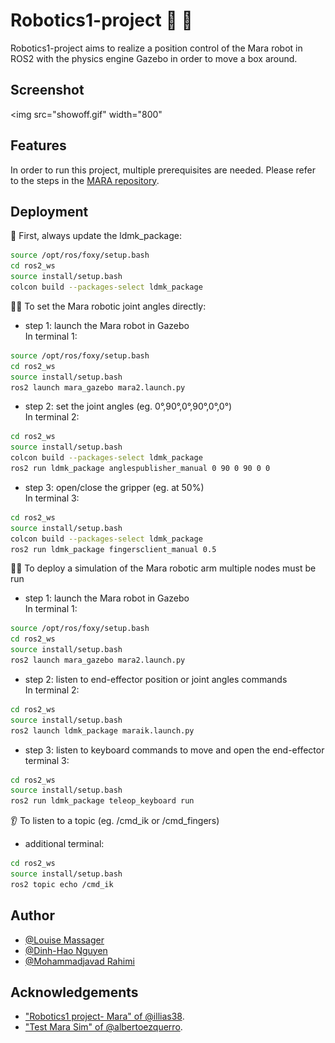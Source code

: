 # Robotics1-project :robot: :mechanical_arm:

Robotics1-project aims to realize a position control of the Mara robot in ROS2 with the physics engine Gazebo in order to move a box around.


## Screenshot
<img src="showoff.gif" width="800" 

## Features

In order to run this project, multiple prerequisites are needed. Please refer to the steps in the [MARA repository](https://github.com/AcutronicRobotics/MARA#install).


## Deployment

:triangular_flag_on_post: First, always update the ldmk_package:
```bash
source /opt/ros/foxy/setup.bash
cd ros2_ws
source install/setup.bash
colcon build --packages-select ldmk_package
```

:teacher: To set the Mara robotic joint angles directly:

- step 1: launch the Mara robot in Gazebo <br />
In terminal 1:
```bash
source /opt/ros/foxy/setup.bash
cd ros2_ws
source install/setup.bash
ros2 launch mara_gazebo mara2.launch.py
```
- step 2: set the joint angles (eg. 0°,90°,0°,90°,0°,0°) <br />
In terminal 2:									
```bash
cd ros2_ws
source install/setup.bash
colcon build --packages-select ldmk_package
ros2 run ldmk_package anglespublisher_manual 0 90 0 90 0 0
```

- step 3: open/close the gripper (eg. at 50%) <br />
In terminal 3:	
```bash
cd ros2_ws
source install/setup.bash
colcon build --packages-select ldmk_package
ros2 run ldmk_package fingersclient_manual 0.5
```


:woman_teacher: To deploy a simulation of the Mara robotic arm multiple nodes must be run

- step 1: launch the Mara robot in Gazebo <br />
In terminal 1:
```bash
source /opt/ros/foxy/setup.bash
cd ros2_ws
source install/setup.bash
ros2 launch mara_gazebo mara2.launch.py
```
- step 2: listen to end-effector position or joint angles commands <br />
In terminal 2:									
```bash
cd ros2_ws
source install/setup.bash
ros2 launch ldmk_package maraik.launch.py
```

- step 3: listen to keyboard commands to move and open the end-effector <br />
terminal 3:									
```bash
cd ros2_ws
source install/setup.bash
ros2 run ldmk_package teleop_keyboard run
```

:ear: To listen to a topic (eg. /cmd_ik or /cmd_fingers)
- additional terminal:
```bash
cd ros2_ws
source install/setup.bash
ros2 topic echo /cmd_ik
```

## Author

- [@Louise Massager](https://github.com/LouiseMassager)
- [@Dinh-Hao Nguyen](https://github.com/Dinh-Hao-Nguyen)
- [@Mohammadjavad Rahimi](https://github.com/MJSk8RAHIMI)


## Acknowledgements

- ["Robotics1 project- Mara" of @illias38](https://app.theconstructsim.com/#/Rosjects/mara%20robot).
- ["Test Mara Sim" of @albertoezquerro](https://app.theconstructsim.com/#/Rosjects/mara%20robot).



